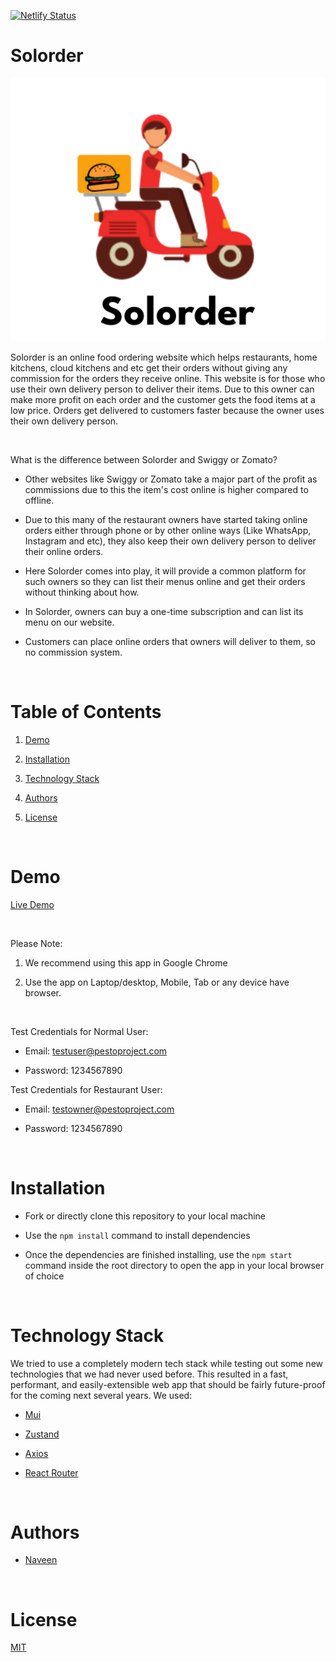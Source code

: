 [![Netlify Status](https://api.netlify.com/api/v1/badges/3a60744f-678f-4f08-a360-7d2e2dcb6560/deploy-status)](https://solorder.netlify.app/)

  

# Solorder

  

![Solorder Icon](./public/image/solorder-logo.svg)

  

Solorder is an online food ordering website which helps restaurants, home kitchens, cloud kitchens and etc get their orders without giving any commission for the orders they receive online. This website is for those who use their own delivery person to deliver their items. Due to this owner can make more profit on each order and the customer gets the food items at a low price. Orders get delivered to customers faster because the owner uses their own delivery person.

<br/>

What is the difference between Solorder and Swiggy or Zomato?

-   Other websites like Swiggy or Zomato take a major part of the profit as commissions due to this the item's cost online is higher compared to offline.
    
-   Due to this many of the restaurant owners have started taking online orders either through phone or by other online ways (Like WhatsApp, Instagram and etc), they also keep their own delivery person to deliver their online orders.
    
-   Here Solorder comes into play, it will provide a common platform for such owners so they can list their menus online and get their orders without thinking about how.
    
-   In Solorder, owners can buy a one-time subscription and can list its menu on our website.
    
-   Customers can place online orders that owners will deliver to them, so no commission system.

  

<br/>

  

# Table of Contents

  

1. [Demo](#demo)

2. [Installation](#installation)

3. [Technology Stack](#technology-stack)

4. [Authors](#authors)

5. [License](#license)

  

<br/>

  

# Demo

  

[Live Demo](https://solorder.netlify.app/)

  

<br/>

  

Please Note:

  

1. We recommend using this app in Google Chrome

2. Use the app on Laptop/desktop, Mobile, Tab or any device have browser.

<br/>

Test Credentials for Normal User:

- Email: testuser@pestoproject.com

- Password: 1234567890

Test Credentials for Restaurant User:

- Email: testowner@pestoproject.com

- Password: 1234567890

 
<br/>

  

# Installation

  

- Fork or directly clone this repository to your local machine

- Use the `npm install` command to install dependencies

- Once the dependencies are finished installing, use the `npm start` command inside the root directory to open the app in your local browser of choice

  

<br/>

  

# Technology Stack

  

We tried to use a completely modern tech stack while testing out some new technologies that we had never used before. This resulted in a fast, performant, and easily-extensible web app that should be fairly future-proof for the coming next several years. We used:

  

- [Mui](https://mui.com//)

- [Zustand](https://zustand-demo.pmnd.rs/)

- [Axios](https://axios-http.com/docs/intro)

- [React Router](https://reactrouter.com/en/main)

  

<br/>

  

# Authors

  

- [Naveen](https://github.com/sauravarora041294)

<br/>

  

# License

  

[MIT](https://opensource.org/licenses/MIT)